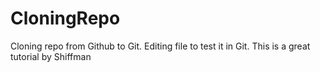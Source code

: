 # CloningRepo
Cloning repo from Github to Git. Editing file to test it in Git.
This is a great tutorial by Shiffman
